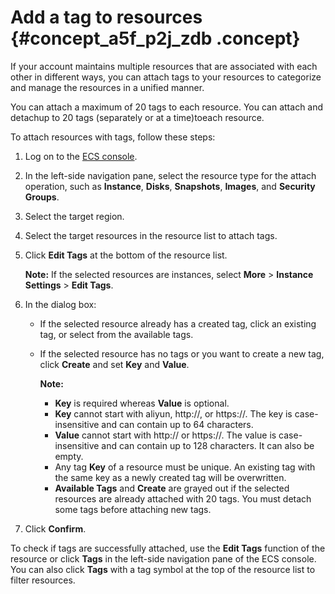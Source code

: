 # Add a tag to resources {#concept_a5f_p2j_zdb .concept}

If your account maintains multiple resources that are associated with each other in different ways, you can attach tags to your resources to categorize and manage the resources in a unified manner.

You can attach a maximum of 20 tags to each resource. You can attach and detachup to 20 tags \(separately or at a time\)toeach resource.

To attach resources with tags, follow these steps:

1.  Log on to the [ECS console](https://ecs.console.aliyun.com/?spm=a2c4g.11186623.2.9.FNEORG#/home).
2.  In the left-side navigation pane, select the resource type for the attach operation, such as **Instance**, **Disks**, **Snapshots**, **Images**, and **Security Groups**.
3.  Select the target region.
4.  Select the target resources in the resource list to attach tags.
5.  Click **Edit Tags** at the bottom of the resource list.

    **Note:** If the selected resources are instances, select **More** \> **Instance Settings** \> **Edit Tags**.

6.  In the dialog box:
    -   If the selected resource already has a created tag, click an existing tag, or select from the available tags.
    -   If the selected resource has no tags or you want to create a new tag, click **Create** and set **Key** and **Value**.

        **Note:** 

        -   **Key** is required whereas **Value** is optional.
        -   **Key** cannot start with aliyun, http://, or https://. The key is case-insensitive and can contain up to 64 characters.
        -   **Value** cannot start with http:// or https://. The value is case-insensitive and can contain up to 128 characters. It can also be empty.
        -   Any tag **Key** of a resource must be unique. An existing tag with the same key as a newly created tag will be overwritten.
        -   **Available Tags** and **Create** are grayed out if the selected resources are already attached with 20 tags. You must detach some tags before attaching new tags.
7.  Click **Confirm**.

To check if tags are successfully attached, use the **Edit Tags** function of the resource or click **Tags** in the left-side navigation pane of the ECS console. You can also click **Tags** with a tag symbol at the top of the resource list to filter resources.

